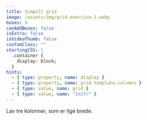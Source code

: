 ```yaml
---
title: Simpelt grid
image: /assets/img/grid-exercise-1.webp
boxes: 9
canAddBoxes: false
isExtra: false
isVideoThumb: false
customClass: ""
startingCSS: |
  .container {
    display: block;
  }
hints:
  - { type: property, name: display }
  - { type: property, name: grid-template-columns }
  - { type: value, name: grid }
  - { type: value, name: "[n]fr" }
---
```


Lav tre kolonner, som er lige brede.
